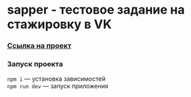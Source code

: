 # sapper - тестовое задание на стажировку в VK

### [ Ссылка на проект ](https://vk-sapper.vercel.app/)

### Запуск проекта

`npm i` — установка зависимостей  
`npm run dev` — запуск приложения  
